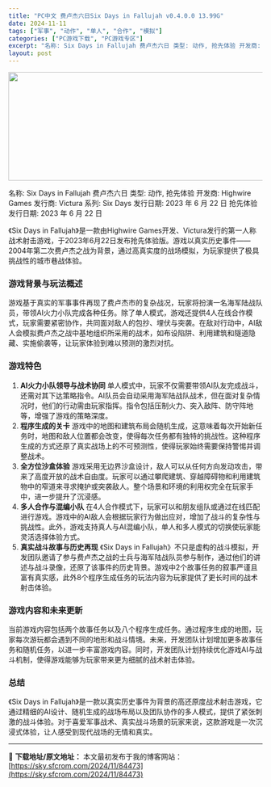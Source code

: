 ```yaml
---
title: "PC中文 费卢杰六日Six Days in Fallujah v0.4.0.0 13.99G"
date: 2024-11-11
tags: ["军事", "动作", "单人", "合作", "模拟"]
categories: ["PC游戏下载", "PC游戏专区"]
excerpt: "名称: Six Days in Fallujah 费卢杰六日 类型: 动作, 抢先体验 开发商: Highwire Games 发行商: Victura 系列: Six Days 发行日期: 2023 年 6 月 22 日 抢先体验发行日期: 2023 年 6 月 22 日 《Six Days in&hellip;"
layout: post
---
```


<img class="aligncenter size-full wp-image-84474" src="https://sky.sfcrom.com/wp-content/uploads/2024/11/2024111103050270.webp" alt="" width="660" height="215" />

名称: Six Days in Fallujah 费卢杰六日
类型: 动作, 抢先体验
开发商: Highwire Games
发行商: Victura
系列: Six Days
发行日期: 2023 年 6 月 22 日
抢先体验发行日期: 2023 年 6 月 22 日

《Six Days in Fallujah》是一款由Highwire Games开发、Victura发行的第一人称战术射击游戏，于2023年6月22日发布抢先体验版。游戏以真实历史事件——2004年第二次费卢杰之战为背景，通过高真实度的战场模拟，为玩家提供了极具挑战性的城市巷战体验。
<h3>游戏背景与玩法概述</h3>
游戏基于真实的军事事件再现了费卢杰市的复杂战况，玩家将扮演一名海军陆战队员，带领AI火力小队完成各种任务。除了单人模式，游戏还提供4人在线合作模式，玩家需要紧密协作，共同面对敌人的包抄、埋伏与突袭。在敌对行动中，AI敌人会模拟费卢杰之战中基地组织所采用的战术，如布设陷阱、利用建筑和隧道隐藏、实施偷袭等，让玩家体验到难以预测的激烈对抗。
<h3>游戏特色</h3>
<ol>
 	<li><strong>AI火力小队领导与战术协同</strong>
单人模式中，玩家不仅需要带领AI队友完成战斗，还需对其下达策略指令。AI队员会自动采用海军陆战队战术，但在面对复杂情况时，他们的行动需由玩家指挥。指令包括压制火力、突入敌阵、防守阵地等，增强了游戏的策略深度。</li>
 	<li><strong>程序生成的关卡</strong>
游戏中的地图和建筑布局会随机生成，这意味着每次开始新任务时，地图和敌人位置都会改变，使得每次任务都有独特的挑战性。这种程序生成的方式还原了真实战场上的不可预测性，使得玩家始终需要保持警惕并调整战术。</li>
 	<li><strong>全方位沙盒体验</strong>
游戏采用无边界沙盒设计，敌人可以从任何方向发动攻击，带来了高度开放的战术自由度。玩家可以通过攀爬建筑、穿越障碍物和利用建筑物中的窄道来寻求掩护或突袭敌人。整个场景和环境的利用权完全在玩家手中，进一步提升了沉浸感。</li>
 	<li><strong>多人合作与混编小队</strong>
在4人合作模式下，玩家可以和朋友组队或通过在线匹配进行游戏。游戏中的AI敌人会根据玩家行为做出应对，增加了战斗的复杂性与挑战性。此外，游戏支持真人与AI混编小队，单人和多人模式的切换使玩家能灵活选择体验方式。</li>
 	<li><strong>真实战斗故事与历史再现</strong>
《Six Days in Fallujah》不只是虚构的战斗模拟，开发团队邀请了参与费卢杰之战的士兵与海军陆战队员参与制作，通过他们的讲述与战斗录像，还原了该事件的历史背景。游戏中2个故事任务的叙事严谨且富有真实感，此外8个程序生成任务的玩法内容为玩家提供了更长时间的战术射击体验。</li>
</ol>
<h3>游戏内容和未来更新</h3>
当前游戏内容包括两个故事任务以及八个程序生成任务。通过程序生成的地图，玩家每次游玩都会遇到不同的地形和战斗情境。未来，开发团队计划增加更多故事任务和随机任务，以进一步丰富游戏内容。同时，开发团队计划持续优化游戏AI与战斗机制，使得游戏能够为玩家带来更为细腻的战术射击体验。
<h3>总结</h3>
《Six Days in Fallujah》是一款以真实历史事件为背景的高还原度战术射击游戏，它通过精细的AI设计、随机生成的战场布局以及团队协作的多人模式，提供了紧张刺激的战斗体验。对于喜爱军事战术、真实战斗场景的玩家来说，这款游戏是一次沉浸式体验，让人感受到现代战场的无情和真实。

---
📖 **下载地址/原文地址：** 本文最初发布于我的博客网站：[https://sky.sfcrom.com/2024/11/84473](https://sky.sfcrom.com/2024/11/84473)
